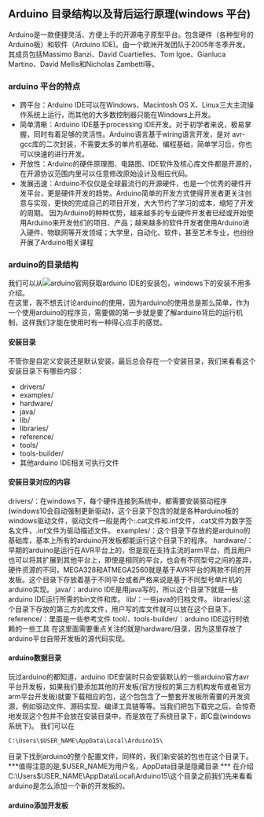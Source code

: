 ## Arduino 目录结构以及背后运行原理(windows 平台)
Arduino是一款便捷灵活、方便上手的开源电子原型平台。包含硬件（各种型号的Arduino板）和软件（Arduino IDE)。由一个欧洲开发团队于2005年冬季开发。其成员包括Massimo Banzi、David Cuartielles、Tom Igoe、Gianluca Martino、David Mellis和Nicholas Zambetti等。
### arduino 平台的特点
* 跨平台：Arduino IDE可以在Windows、Macintosh OS X、Linux三大主流操作系统上运行，而其他的大多数控制器只能在Windows上开发。
* 简单清晰：Arduino IDE基于processing IDE开发。对于初学者来说，极易掌握，同时有着足够的灵活性。Arduino语言基于wiring语言开发，是对 avr-gcc库的二次封装，不需要太多的单片机基础、编程基础，简单学习后，你也可以快速的进行开发。
* 开放性：Arduino的硬件原理图、电路图、IDE软件及核心库文件都是开源的，在开源协议范围内里可以任意修改原始设计及相应代码。
* 发展迅速：Arduino不仅仅是全球最流行的开源硬件，也是一个优秀的硬件开发平台，更是硬件开发的趋势。Arduino简单的开发方式使得开发者更关注创意与实现，更快的完成自己的项目开发，大大节约了学习的成本，缩短了开发的周期。
因为Arduino的种种优势，越来越多的专业硬件开发者已经或开始使用Arduino来开发他们的项目、产品；越来越多的软件开发者使用Arduino进入硬件、物联网等开发领域；大学里，自动化、软件，甚至艺术专业，也纷纷开展了Arduino相关课程
### arduino的目录结构
我们可以从![arduino官网](https://www.arduino.cc/)获取arduino IDE的安装包，windows下的安装不用多介绍。  
在这里，我不想去讨论arduino的使用，因为arduino的使用总是那么简单，作为一个使用arduino的程序员，需要做的第一步就是要了解arduino背后的运行机制，这样我们才能在使用时有一种得心应手的感觉。  
#### 安装目录
不管你是自定义安装还是默认安装，最后总会存在一个安装目录，我们来看看这个安装目录下有哪些内容：
* drivers/
* examples/
* hardware/
* java/
* lib/
* libraries/
* reference/
* tools/
* tools-builder/
* 其他arduino IDE相关可执行文件
#### 安装目录对应的内容
drivers/：在windows下，每个硬件连接到系统中，都需要安装驱动程序(windows10会自动强制更新驱动)，这个目录下包含的就是各种arduino板的windows驱动文件，驱动文件一般是两个:.cat文件和.inf文件，.cat文件为数字签名文件，.inf文件为驱动描述文件。
examples/：这个目录下存放的是arduino的基础库，基本上所有的arduino开发板都能运行这个目录下的程序。
hardware/：早期的arduino是运行在AVR平台上的，但是现在支持主流的arm平台，而且用户也可以将其扩展到其他平台上，即使是相同的平台，也会有不同型号之间的差异，硬件资源的不同，MEGA328和ATMEGA2560就是基于AVR平台的两款不同的开发板。这个目录下存放着基于不同平台或者严格来说是基于不同型号单片机的arduino实现。
java/：arduino IDE是用java写的，所以这个目录下就是一些arduino IDE运行所需的bin文件和库。
lib/：一些java的归档文件。
libraries/:这个目录下存放的第三方的库文件，用户写的库文件就可以放在这个目录下。
reference/：里面是一些参考文件
tool/、tools-builder/：arduino IDE运行时依赖的一些工具
在这里面需要重点关注的就是hardware/目录，因为这里存放了arduino平台自带开发板的源代码实现。

#### arduino数据目录
玩过arduino的都知道，arduino IDE安装时只会安装默认的一些arduino官方avr平台开发板，如果我们要添加其他的开发板(官方授权的第三方机构发布或者官方arm平台开发板)就要下载相应的包，这个包包含了一整套开发板所需要的开发资源，例如驱动文件、源码实现、编译工具链等等。当我们把包下载完之后，会惊奇地发现这个包并不会放在安装目录中，而是放在了系统目录下，即C盘(windows系统下)。
我们可以在

    C:\Users\$USER_NAME\AppData\Local\Arduino15\
目录下找到arduino的整个配置文件，同样的，我们新安装的包也在这个目录下。***值得注意的是,$USER_NAME为用户名，AppData目录是隐藏目录 ***
在介绍C:\Users\$USER_NAME\AppData\Local\Arduino15\这个目录之前我们先来看看arduino是怎么添加一个新的开发板的。
#### arduino添加开发板
